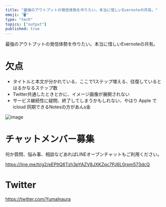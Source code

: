 ```yaml
---
title: "最強のアウトプットの発信体勢を作りたい。本当に惜しいEvernoteの共有。"
emoji: "🖥"
type: "tech"
topics: ["output"]
published: true
---
```


最強のアウトプットの発信体勢を作りたい。本当に惜しいEvernoteの共有。

# 欠点

- タイトルと本文が分かれている、ここで1ステップ増える、往復しているとはるかなるステップ数
- Twitter共通したときとかに、イメージ画像が展開されない
- サービス継続性に疑問、終了してしまうかもしれない、やはり Apple で icloud 同期できるNotesの方があんs金


![image](https://user-images.githubusercontent.com/13635059/51419361-33093d80-1bcd-11e9-8d33-c56a4a9cfebe.png)








<!-- Update From Qiita API -->

# チャットメンバー募集


何か質問、悩み事、相談などあればLINEオープンチャットもご利用ください。

https://line.me/ti/g2/eEPltQ6Tzh3pYAZV8JXKZqc7PJ6L0rpm573dcQ





# Twitter


https://twitter.com/YumaInaura


<!-- Update From Qiita API -->


